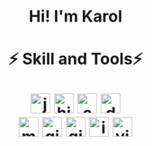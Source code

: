 <h1 align ="center">
Hi! I'm Karol
</h1>

<h1 align ="center">
⚡ Skill and Tools⚡ </br></br>

<img src="https://cdn.worldvectorlogo.com/logos/java.svg" height="35" width="35" alt="java logo"/>
<img src="https://cdn.worldvectorlogo.com/logos/hibernate.svg" height="35" width="35" alt="hibernate logo"/>
<img src="https://cdn.worldvectorlogo.com/logos/c--4.svg" height="35" width="35" alt="c# logo"/>
<img src="https://cdn.worldvectorlogo.com/logos/dotnet.svg" height="35" width="35" alt="dotnetcore logo"/>
</br>
<img src="https://cdn.worldvectorlogo.com/logos/microsoft-sql-server-1.svg" height="35" width="35" alt="ms sql server logo"/>
<img src="https://cdn.jsdelivr.net/gh/devicons/devicon/icons/git/git-original.svg" height="35" width="35" alt="git logo"/>
<img src="https://cdn.worldvectorlogo.com/logos/github-icon-1.svg" height="35" width="35" alt="github logo"/>
<img src="https://cdn.worldvectorlogo.com/logos/intellij-idea-1.svg" height="35" width="35" alt="intellij logo"/>
<img src="https://cdn.worldvectorlogo.com/logos/visual-studio-2013.svg" height="35" width="35" alt="visualstudio logo"/>

</h1>

